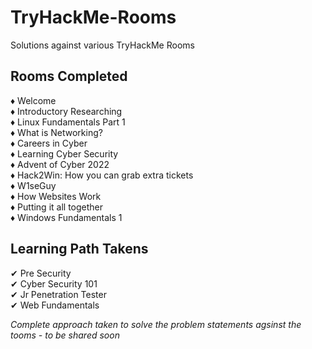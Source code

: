 # TryHackMe-Rooms
Solutions against various TryHackMe Rooms

## Rooms Completed

♦ Welcome \
♦ Introductory Researching \
♦ Linux Fundamentals Part 1 \
♦ What is Networking? \
♦ Careers in Cyber \
♦ Learning Cyber Security \
♦ Advent of Cyber 2022 \
♦ Hack2Win: How you can grab extra tickets \
♦ W1seGuy \
♦ How Websites Work \
♦ Putting it all together \
♦ Windows Fundamentals 1

## Learning Path Takens

✔ Pre Security \
✔ Cyber Security 101 \
✔ Jr Penetration Tester \
✔ Web Fundamentals




*Complete approach taken to solve the problem statements agsinst the tooms - to be shared soon*
